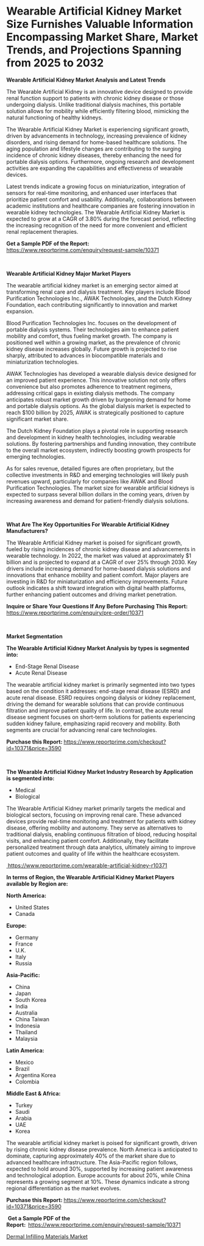 <p><h1>Wearable Artificial Kidney Market Size Furnishes Valuable Information Encompassing Market Share, Market Trends, and Projections Spanning from 2025 to 2032</h1></p><p><strong>Wearable Artificial Kidney Market Analysis and Latest Trends</strong></p>
<p><p>The Wearable Artificial Kidney is an innovative device designed to provide renal function support to patients with chronic kidney disease or those undergoing dialysis. Unlike traditional dialysis machines, this portable solution allows for mobility while efficiently filtering blood, mimicking the natural functioning of healthy kidneys.</p><p>The Wearable Artificial Kidney Market is experiencing significant growth, driven by advancements in technology, increasing prevalence of kidney disorders, and rising demand for home-based healthcare solutions. The aging population and lifestyle changes are contributing to the surging incidence of chronic kidney diseases, thereby enhancing the need for portable dialysis options. Furthermore, ongoing research and development activities are expanding the capabilities and effectiveness of wearable devices.</p><p>Latest trends indicate a growing focus on miniaturization, integration of sensors for real-time monitoring, and enhanced user interfaces that prioritize patient comfort and usability. Additionally, collaborations between academic institutions and healthcare companies are fostering innovation in wearable kidney technologies. The Wearable Artificial Kidney Market is expected to grow at a CAGR of 3.80% during the forecast period, reflecting the increasing recognition of the need for more convenient and efficient renal replacement therapies.</p></p>
<p><strong>Get a Sample PDF of the Report:&nbsp;</strong> <a href="https://www.reportprime.com/enquiry/request-sample/10371?utm_campaign=3135&utm_medium=2&utm_source=Github&utm_content=ia&utm_term=20032025&utm_id=wearable-artificial-kidney">https://www.reportprime.com/enquiry/request-sample/10371</a></p>
<p>&nbsp;</p>
<p><strong>Wearable Artificial Kidney Major Market Players</strong></p>
<p><p>The wearable artificial kidney market is an emerging sector aimed at transforming renal care and dialysis treatment. Key players include Blood Purification Technologies Inc., AWAK Technologies, and the Dutch Kidney Foundation, each contributing significantly to innovation and market expansion.</p><p>Blood Purification Technologies Inc. focuses on the development of portable dialysis systems. Their technologies aim to enhance patient mobility and comfort, thus fueling market growth. The company is positioned well within a growing market, as the prevalence of chronic kidney disease increases globally. Future growth is projected to rise sharply, attributed to advances in biocompatible materials and miniaturization technologies.</p><p>AWAK Technologies has developed a wearable dialysis device designed for an improved patient experience. This innovative solution not only offers convenience but also promotes adherence to treatment regimens, addressing critical gaps in existing dialysis methods. The company anticipates robust market growth driven by burgeoning demand for home and portable dialysis options. As the global dialysis market is expected to reach $100 billion by 2025, AWAK is strategically positioned to capture significant market share.</p><p>The Dutch Kidney Foundation plays a pivotal role in supporting research and development in kidney health technologies, including wearable solutions. By fostering partnerships and funding innovation, they contribute to the overall market ecosystem, indirectly boosting growth prospects for emerging technologies.</p><p>As for sales revenue, detailed figures are often proprietary, but the collective investments in R&D and emerging technologies will likely push revenues upward, particularly for companies like AWAK and Blood Purification Technologies. The market size for wearable artificial kidneys is expected to surpass several billion dollars in the coming years, driven by increasing awareness and demand for patient-friendly dialysis solutions.</p></p>
<p>&nbsp;</p>
<p><strong>What Are The Key Opportunities For Wearable Artificial Kidney Manufacturers?</strong></p>
<p><p>The Wearable Artificial Kidney market is poised for significant growth, fueled by rising incidences of chronic kidney disease and advancements in wearable technology. In 2022, the market was valued at approximately $1 billion and is projected to expand at a CAGR of over 25% through 2030. Key drivers include increasing demand for home-based dialysis solutions and innovations that enhance mobility and patient comfort. Major players are investing in R&D for miniaturization and efficiency improvements. Future outlook indicates a shift toward integration with digital health platforms, further enhancing patient outcomes and driving market penetration.</p></p>
<p><strong>Inquire or Share Your Questions If Any Before Purchasing This Report:</strong> <a href="https://www.reportprime.com/enquiry/pre-order/10371?utm_campaign=3135&utm_medium=2&utm_source=Github&utm_content=ia&utm_term=20032025&utm_id=wearable-artificial-kidney">https://www.reportprime.com/enquiry/pre-order/10371</a></p>
<p>&nbsp;</p>
<p><strong>Market Segmentation</strong></p>
<p><strong>The Wearable Artificial Kidney Market Analysis by types is segmented into:</strong></p>
<p><ul><li>End-Stage Renal Disease</li><li>Acute Renal Disease</li></ul></p>
<p><p>The wearable artificial kidney market is primarily segmented into two types based on the condition it addresses: end-stage renal disease (ESRD) and acute renal disease. ESRD requires ongoing dialysis or kidney replacement, driving the demand for wearable solutions that can provide continuous filtration and improve patient quality of life. In contrast, the acute renal disease segment focuses on short-term solutions for patients experiencing sudden kidney failure, emphasizing rapid recovery and mobility. Both segments are crucial for advancing renal care technologies.</p></p>
<p><strong>Purchase this Report:&nbsp;</strong><a href="https://www.reportprime.com/checkout?id=10371&price=3590&utm_campaign=3135&utm_medium=2&utm_source=Github&utm_content=ia&utm_term=20032025&utm_id=wearable-artificial-kidney">https://www.reportprime.com/checkout?id=10371&price=3590</a></p>
<p>&nbsp;</p>
<p><strong>The Wearable Artificial Kidney Market Industry Research by Application is segmented into:</strong></p>
<p><ul><li>Medical</li><li>Biological</li></ul></p>
<p><p>The Wearable Artificial Kidney market primarily targets the medical and biological sectors, focusing on improving renal care. These advanced devices provide real-time monitoring and treatment for patients with kidney disease, offering mobility and autonomy. They serve as alternatives to traditional dialysis, enabling continuous filtration of blood, reducing hospital visits, and enhancing patient comfort. Additionally, they facilitate personalized treatment through data analytics, ultimately aiming to improve patient outcomes and quality of life within the healthcare ecosystem.</p></p>
<p><a href="https://www.reportprime.com/wearable-artificial-kidney-r10371?utm_campaign=3135&utm_medium=2&utm_source=Github&utm_content=ia&utm_term=20032025&utm_id=wearable-artificial-kidney">&nbsp;https://www.reportprime.com/wearable-artificial-kidney-r10371</a></p>
<p><strong>In terms of Region, the Wearable Artificial Kidney Market Players available by Region are:</strong></p>
<p>
    <p> <strong> North America: </strong>
        <ul>
            <li>United States</li>
            <li>Canada</li>
        </ul>
        </p> 
    <p> <strong> Europe: </strong>
        <ul>
            <li>Germany</li>
            <li>France</li>
            <li>U.K.</li>
            <li>Italy</li>
            <li>Russia</li>
        </ul>
        </p> 
    <p> <strong> Asia-Pacific: </strong>
        <ul>
            <li>China</li>
            <li>Japan</li>
            <li>South Korea</li>
            <li>India</li>
            <li>Australia</li>
            <li>China Taiwan</li>
            <li>Indonesia</li>
            <li>Thailand</li>
            <li>Malaysia</li>
        </ul>
        </p> 
    <p> <strong> Latin America: </strong>
        <ul>
            <li>Mexico</li>
            <li>Brazil</li>
            <li>Argentina Korea</li>
            <li>Colombia</li>
        </ul>
        </p> 
    <p> <strong> Middle East & Africa: </strong>
        <ul>
            <li>Turkey</li>
            <li>Saudi</li>
            <li>Arabia</li>
            <li>UAE</li>
            <li>Korea</li>
        </ul>
    </p>
    </p>
<p><p>The wearable artificial kidney market is poised for significant growth, driven by rising chronic kidney disease prevalence. North America is anticipated to dominate, capturing approximately 40% of the market share due to advanced healthcare infrastructure. The Asia-Pacific region follows, expected to hold around 30%, supported by increasing patient awareness and technological adoption. Europe accounts for about 20%, while China represents a growing segment at 10%. These dynamics indicate a strong regional differentiation as the market evolves.</p></p>
<p><strong>Purchase this Report: </strong><a href="https://www.reportprime.com/checkout?id=10371&price=3590&utm_campaign=3135&utm_medium=2&utm_source=Github&utm_content=ia&utm_term=20032025&utm_id=wearable-artificial-kidney">https://www.reportprime.com/checkout?id=10371&price=3590</a></p>
<p>&nbsp;<strong>Get a Sample PDF of the Report:&nbsp;&nbsp;</strong><a href="https://www.reportprime.com/enquiry/request-sample/10371?utm_campaign=3135&utm_medium=2&utm_source=Github&utm_content=ia&utm_term=20032025&utm_id=wearable-artificial-kidney">https://www.reportprime.com/enquiry/request-sample/10371</a></p>
<p><strong></strong></p>
<p><p><a href="https://github.com/CliffMedina6/Market-Research-Report-List-7/blob/main/dermal-infilling-materials-market.md?utm_campaign=3135&utm_medium=2&utm_source=Github&utm_content=ia&utm_term=20032025&utm_id=wearable-artificial-kidney">Dermal Infilling Materials Market</a></p></p>